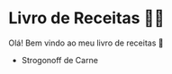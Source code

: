 # Livro de Receitas :man_cook:

Olá! Bem vindo ao meu livro de receitas :wave:

- Strogonoff de Carne
